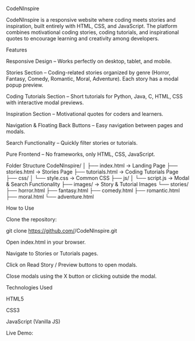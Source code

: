 CodeNInspire

CodeNInspire is a responsive website where coding meets stories and inspiration, built entirely with HTML, CSS, and JavaScript. The platform combines motivational coding stories, coding tutorials, and inspirational quotes to encourage learning and creativity among developers.

Features

Responsive Design – Works perfectly on desktop, tablet, and mobile.

Stories Section – Coding-related stories organized by genre (Horror, Fantasy, Comedy, Romantic, Moral, Adventure). Each story has a modal popup preview.

Coding Tutorials Section – Short tutorials for Python, Java, C, HTML, CSS with interactive modal previews.

Inspiration Section – Motivational quotes for coders and learners.

Navigation & Floating Back Buttons – Easy navigation between pages and modals.

Search Functionality – Quickly filter stories or tutorials.

Pure Frontend – No frameworks, only HTML, CSS, JavaScript.

Folder Structure
CodeNInspire/
│
├── index.html          → Landing Page
├── stories.html        → Stories Page
├── tutorials.html      → Coding Tutorials Page
├── css/
│   └── style.css       → Common CSS
├── js/
│   └── script.js       → Modal & Search Functionality
├── images/             → Story & Tutorial Images
└── stories/
    ├── horror.html
    ├── fantasy.html
    ├── comedy.html
    ├── romantic.html
    ├── moral.html
    └── adventure.html

How to Use

Clone the repository:

git clone https://github.com/<your-username>/CodeNInspire.git


Open index.html in your browser.

Navigate to Stories or Tutorials pages.

Click on Read Story / Preview buttons to open modals.

Close modals using the X button or clicking outside the modal.

Technologies Used

HTML5

CSS3

JavaScript (Vanilla JS)

Live Demo:
